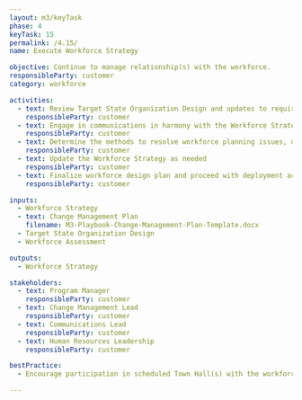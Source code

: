 ```yaml
---
layout: m3/keyTask
phase: 4
keyTask: 15
permalink: /4.15/
name: Execute Workforce Strategy

objective: Continue to manage relationship(s) with the workforce.
responsibleParty: customer
category: workforce

activities:
  - text: Review Target State Organization Design and updates to requirements based on the migration along with the updated Workforce Assessment to identify potential impacts on staff
    responsibleParty: customer
  - text: Engage in communications in harmony with the Workforce Strategy
    responsibleParty: customer
  - text: Determine the methods to resolve workforce planning issues, document outcomes and next steps
    responsibleParty: customer
  - text: Update the Workforce Strategy as needed
    responsibleParty: customer
  - text: Finalize workforce design plan and proceed with deployment activities
    responsibleParty: customer

inputs:
  - Workforce Strategy
  - text: Change Management Plan
    filename: M3-Playbook-Change-Management-Plan-Template.docx
  - Target State Organization Design
  - Workforce Assessment

outputs:
  - Workforce Strategy

stakeholders:
  - text: Program Manager
    responsibleParty: customer
  - text: Change Management Lead
    responsibleParty: customer
  - text: Communications Lead
    responsibleParty: customer
  - text: Human Resources Leadership
    responsibleParty: customer

bestPractice:
  - Encourage participation in scheduled Town Hall(s) with the workforce.

---
```

